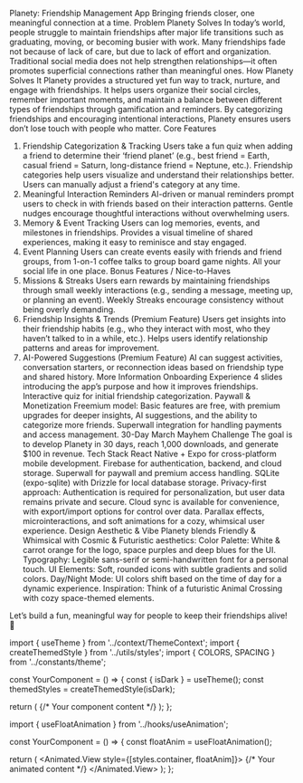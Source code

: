 Planety: Friendship Management App
Bringing friends closer, one meaningful connection at a time.
Problem Planety Solves
In today’s world, people struggle to maintain friendships after major life transitions such as graduating, moving, or becoming busier with work. Many friendships fade not because of lack of care, but due to lack of effort and organization. Traditional social media does not help strengthen relationships—it often promotes superficial connections rather than meaningful ones.
How Planety Solves It
Planety provides a structured yet fun way to track, nurture, and engage with friendships. It helps users organize their social circles, remember important moments, and maintain a balance between different types of friendships through gamification and reminders. By categorizing friendships and encouraging intentional interactions, Planety ensures users don’t lose touch with people who matter.
Core Features
1. Friendship Categorization & Tracking
Users take a fun quiz when adding a friend to determine their ‘friend planet’ (e.g., best friend = Earth, casual friend = Saturn, long-distance friend = Neptune, etc.).
Friendship categories help users visualize and understand their relationships better.
Users can manually adjust a friend's category at any time.
2. Meaningful Interaction Reminders
AI-driven or manual reminders prompt users to check in with friends based on their interaction patterns.
Gentle nudges encourage thoughtful interactions without overwhelming users.
3. Memory & Event Tracking
Users can log memories, events, and milestones in friendships.
Provides a visual timeline of shared experiences, making it easy to reminisce and stay engaged.
4. Event Planning
Users can create events easily with friends and friend groups, from 1-on-1 coffee talks to group board game nights.
All your social life in one place.
Bonus Features / Nice-to-Haves
1. Missions & Streaks
Users earn rewards by maintaining friendships through small weekly interactions (e.g., sending a message, meeting up, or planning an event).
Weekly Streaks encourage consistency without being overly demanding.
2. Friendship Insights & Trends (Premium Feature)
Users get insights into their friendship habits (e.g., who they interact with most, who they haven’t talked to in a while, etc.).
Helps users identify relationship patterns and areas for improvement.
3. AI-Powered Suggestions (Premium Feature)
AI can suggest activities, conversation starters, or reconnection ideas based on friendship type and shared history.
More Information
Onboarding Experience
4 slides introducing the app’s purpose and how it improves friendships.
Interactive quiz for initial friendship categorization.
Paywall & Monetization
Freemium model: Basic features are free, with premium upgrades for deeper insights, AI suggestions, and the ability to categorize more friends.
Superwall integration for handling payments and access management.
30-Day March Mayhem Challenge
The goal is to develop Planety in 30 days, reach 1,000 downloads, and generate $100 in revenue.
Tech Stack
React Native + Expo for cross-platform mobile development.
Firebase for authentication, backend, and cloud storage.
Superwall for paywall and premium access handling.
SQLite (expo-sqlite) with Drizzle for local database storage.
Privacy-first approach: Authentication is required for personalization, but user data remains private and secure. Cloud sync is available for convenience, with export/import options for control over data.
Parallax effects, microinteractions, and soft animations for a cozy, whimsical user experience.
Design Aesthetic & Vibe
Planety blends Friendly & Whimsical with Cosmic & Futuristic aesthetics:
Color Palette: White & carrot orange for the logo, space purples and deep blues for the UI.
Typography: Legible sans-serif or semi-handwritten font for a personal touch.
UI Elements: Soft, rounded icons with subtle gradients and solid colors.
Day/Night Mode: UI colors shift based on the time of day for a dynamic experience.
Inspiration: Think of a futuristic Animal Crossing with cozy space-themed elements.

Let’s build a fun, meaningful way for people to keep their friendships alive! 🚀



import { useTheme } from '../context/ThemeContext';
import { createThemedStyle } from '../utils/styles';
import { COLORS, SPACING } from '../constants/theme';

const YourComponent = () => {
  const { isDark } = useTheme();
  const themedStyles = createThemedStyle(isDark);

  return (
    <View style={themedStyles.container}>
      {/* Your component content */}
    </View>
  );
};

import { useFloatAnimation } from '../hooks/useAnimation';

const YourComponent = () => {
  const floatAnim = useFloatAnimation();

  return (
    <Animated.View style={[styles.container, floatAnim]}>
      {/* Your animated content */}
    </Animated.View>
  );
};